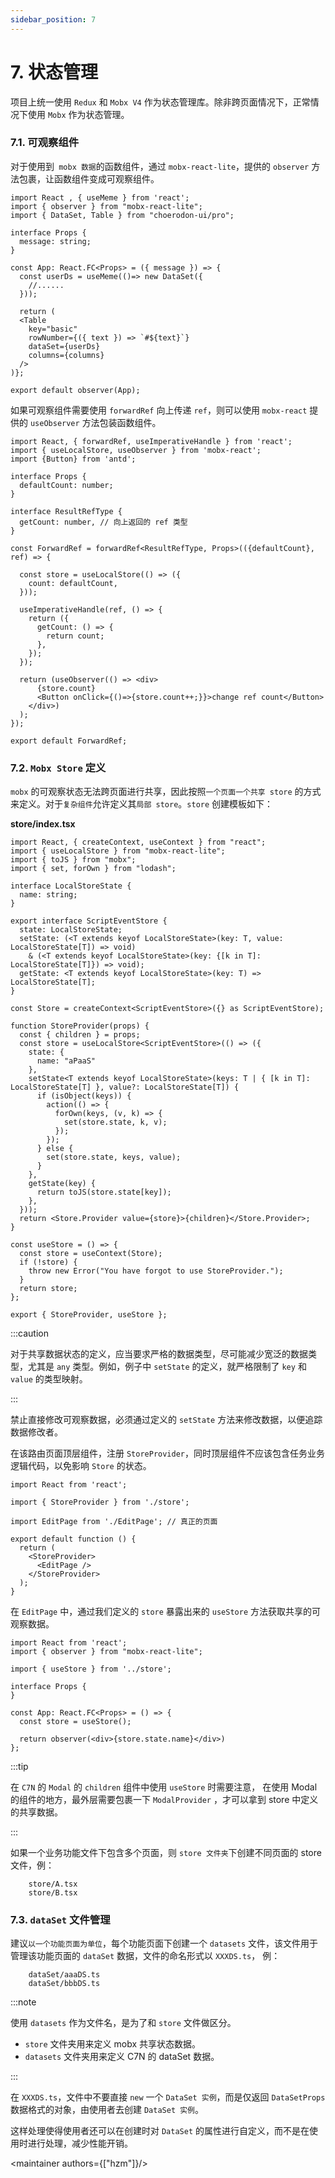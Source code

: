 ```yaml
---
sidebar_position: 7
---
```


# 7. 状态管理

项目上统一使用 `Redux` 和 `Mobx V4` 作为状态管理库。除非跨页面情况下，正常情况下使用 `Mobx` 作为状态管理。

### 7.1. 可观察组件

<intro type="must" />  

对于使用到` mobx 数据`的函数组件，通过 `mobx-react-lite`，提供的 `observer` 方法包裹，让函数组件变成可观察组件。

```tsx
import React , { useMeme } from 'react';
import { observer } from "mobx-react-lite";
import { DataSet, Table } from "choerodon-ui/pro";

interface Props {
  message: string;
}

const App: React.FC<Props> = ({ message }) => {
  const userDs = useMeme(()=> new DataSet({
    //......
  }));

  return (
  <Table
    key="basic"
    rowNumber={({ text }) => `#${text}`}
    dataSet={userDs}
    columns={columns}
  />
)};

export default observer(App);
```

<intro type="should" /> 

如果可观察组件需要使用 `forwardRef` 向上传递 `ref`，则可以使用 `mobx-react` 提供的 `useObserver` 方法包装函数组件。  

```tsx
import React, { forwardRef, useImperativeHandle } from 'react';
import { useLocalStore, useObserver } from 'mobx-react';
import {Button} from 'antd';

interface Props {
  defaultCount: number;
}

interface ResultRefType {
  getCount: number, // 向上返回的 ref 类型
}

const ForwardRef = forwardRef<ResultRefType, Props>(({defaultCount}, ref) => {

  const store = useLocalStore(() => ({
    count: defaultCount,
  }));

  useImperativeHandle(ref, () => {
    return ({
      getCount: () => {
        return count;
      },
    });
  });

  return (useObserver(() => <div>
      {store.count}
      <Button onClick={()=>{store.count++;}}>change ref count</Button>
    </div>)
  );
});

export default ForwardRef;
```

### 7.2. `Mobx Store` 定义
<intro type="must" /> 

`mobx` 的可观察状态无法跨页面进行共享，因此按照`一个页面一个共享 store` 的方式来定义。对于`复杂组件`允许定义其`局部 store`。`store` 创建模板如下：

**store/index.tsx**

```tsx
import React, { createContext, useContext } from "react";
import { useLocalStore } from "mobx-react-lite";
import { toJS } from "mobx";
import { set, forOwn } from "lodash";

interface LocalStoreState {
  name: string;
}

export interface ScriptEventStore {
  state: LocalStoreState;
  setState: (<T extends keyof LocalStoreState>(key: T, value: LocalStoreState[T]) => void) 
    & (<T extends keyof LocalStoreState>(key: {[k in T]: LocalStoreState[T]}) => void);
  getState: <T extends keyof LocalStoreState>(key: T) => LocalStoreState[T];
}

const Store = createContext<ScriptEventStore>({} as ScriptEventStore);

function StoreProvider(props) {
  const { children } = props;
  const store = useLocalStore<ScriptEventStore>(() => ({
    state: {
      name: "aPaaS"
    },
    setState<T extends keyof LocalStoreState>(keys: T | { [k in T]: LocalStoreState[T] }, value?: LocalStoreState[T]) {
      if (isObject(keys)) {
        action(() => {
          forOwn(keys, (v, k) => {
            set(store.state, k, v);
          });
        });
      } else {
        set(store.state, keys, value);
      }
    },
    getState(key) {
      return toJS(store.state[key]);
    },
  }));
  return <Store.Provider value={store}>{children}</Store.Provider>;
}

const useStore = () => {
  const store = useContext(Store);
  if (!store) {
    throw new Error("You have forgot to use StoreProvider.");
  }
  return store;
};

export { StoreProvider, useStore };
```

:::caution

对于共享数据状态的定义，应当要求严格的数据类型，尽可能减少宽泛的数据类型，尤其是 `any` 类型。例如，例子中 `setState` 的定义，就严格限制了 `key` 和 `value` 的类型映射。

:::

<intro type="forbidden" /> 

禁止直接修改可观察数据，必须通过定义的 `setState` 方法来修改数据，以便追踪数据修改者。  

在该路由页面顶层组件，注册 `StoreProvider`，同时顶层组件不应该包含任务业务逻辑代码，以免影响 `Store` 的状态。

```tsx
import React from 'react';

import { StoreProvider } from './store';

import EditPage from './EditPage'; // 真正的页面

export default function () {
  return (
    <StoreProvider>
      <EditPage />
    </StoreProvider>
  );
}
```

在 `EditPage` 中，通过我们定义的 `store` 暴露出来的 `useStore` 方法获取共享的可观察数据。

```tsx
import React from 'react';
import { observer } from "mobx-react-lite";

import { useStore } from '../store';

interface Props {
}

const App: React.FC<Props> = () => {
  const store = useStore();

  return observer(<div>{store.state.name}</div>)
};
```

:::tip

在 `C7N` 的 `Modal` 的 `children` 组件中使用 `useStore` 时需要注意， 在使用 Modal 的组件的地方，最外层需要包裹一下 `ModalProvider` ，才可以拿到 store 中定义的共享数据。

:::

<intro type="must" /> 

如果一个业务功能文件下包含多个页面，则 `store 文件夹`下创建不同页面的 store 文件，例：

```
    store/A.tsx
    store/B.tsx
```

### 7.3. `dataSet` 文件管理

<intro type="draft" />

建议`以一个功能页面为单位`，每个功能页面下创建一个 `datasets` 文件，该文件用于管理该功能页面的 `dataSet` 数据，文件的命名形式以 `XXXDS.ts`， 例：

```
    dataSet/aaaDS.ts
    dataSet/bbbDS.ts
```

:::note

使用 `datasets` 作为文件名，是为了和 `store` 文件做区分。

- `store` 文件夹用来定义 mobx 共享状态数据。
- `datasets` 文件夹用来定义 C7N 的 dataSet 数据。

:::

在 `XXXDS.ts`，文件中不要直接 `new` 一个 `DataSet 实例`，而是仅返回 `DataSetProps` 数据格式的对象，由使用者去创建 `DataSet 实例`。

这样处理使得使用者还可以在创建时对 `DataSet` 的属性进行自定义，而不是在使用时进行处理，减少性能开销。

<maintainer authors={["hzm"]}/>






